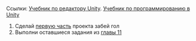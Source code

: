 Ссылки: [Учебник по редактору Unity](http://unity3d.unium.ru/). [Учебник по программированию в Unity](https://github.com/UniumGames/Lessons)
1. Сделай [первую часть](http://unity3d.unium.ru/lessons/lesson5/tasks.html#task7) проекта забей гол
2. Выполни оставшиеся задания из [главы 11](https://github.com/UniumGames/Lessons/tree/master/11)
